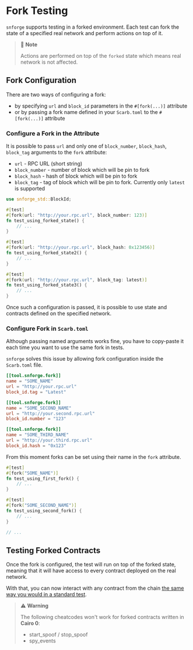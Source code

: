 # Fork Testing

`snforge` supports testing in a forked environment. Each test can fork the state of a specified real
network and perform actions on top of it.

> 📝 **Note**
>
> Actions are performed on top of the `forked` state which means real network is not affected.

## Fork Configuration

There are two ways of configuring a fork:
- by specifying `url` and `block_id` parameters in the `#[fork(...)]` attribute
- or by passing a fork name defined in your `Scarb.toml` to the `#[fork(...)]` attribute

### Configure a Fork in the Attribute

It is possible to pass `url` and only one of `block_number`, `block_hash`, `block_tag` arguments to the `fork` attribute:
- `url` - RPC URL (short string)
- `block_number` - number of block which will be pin to fork
- `block_hash` - hash of block which will be pin to fork
- `block_tag` - tag of block which will be pin to fork. Currently only `latest` is supported


```rust
use snforge_std::BlockId;

#[test]
#[fork(url: "http://your.rpc.url", block_number: 123)]
fn test_using_forked_state() {
    // ...
}

#[test]
#[fork(url: "http://your.rpc.url", block_hash: 0x123456)]
fn test_using_forked_state2() {
    // ...
}

#[test]
#[fork(url: "http://your.rpc.url", block_tag: latest)]
fn test_using_forked_state3() {
    // ...
}
```

Once such a configuration is passed, it is possible to use state and contracts defined on the specified network.

### Configure Fork in `Scarb.toml`

Although passing named arguments works fine, you have to copy-paste it each time you want to use
the same fork in tests.

`snforge` solves this issue by allowing fork configuration inside the `Scarb.toml` file.
```toml
[[tool.snforge.fork]]
name = "SOME_NAME"
url = "http://your.rpc.url"
block_id.tag = "Latest"

[[tool.snforge.fork]]
name = "SOME_SECOND_NAME"
url = "http://your.second.rpc.url"
block_id.number = "123"

[[tool.snforge.fork]]
name = "SOME_THIRD_NAME"
url = "http://your.third.rpc.url"
block_id.hash = "0x123"
```

From this moment forks can be set using their name in the `fork` attribute.

```rust
#[test]
#[fork("SOME_NAME")]
fn test_using_first_fork() {
    // ...
}

#[test]
#[fork("SOME_SECOND_NAME")]
fn test_using_second_fork() {
    // ...
}

// ...
```

## Testing Forked Contracts

Once the fork is configured, the test will run on top of the forked state, meaning that it will have access to every contract deployed on the real network.

With that, you can now interact with any contract from the chain [the same way you would in a standard test](../testing/contracts.md).

> ⚠️ **Warning**
> 
> The following cheatcodes won't work for forked contracts written in **Cairo 0**:
>
> - start_spoof / stop_spoof
> - spy_events
>
